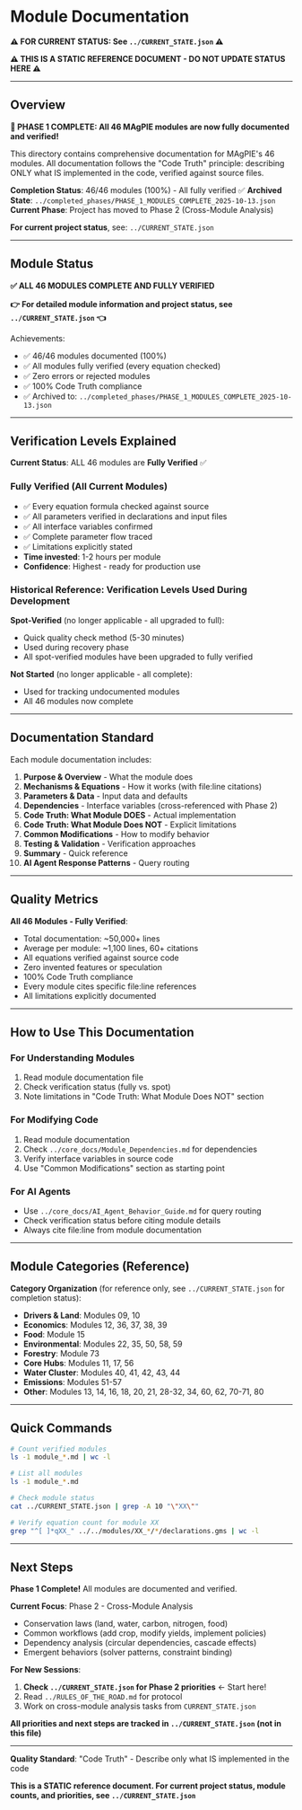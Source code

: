 # Module Documentation

**⚠️ FOR CURRENT STATUS: See `../CURRENT_STATE.json` ⚠️**

**⚠️ THIS IS A STATIC REFERENCE DOCUMENT - DO NOT UPDATE STATUS HERE ⚠️**

---

## Overview

**🎉 PHASE 1 COMPLETE: All 46 MAgPIE modules are now fully documented and verified!**

This directory contains comprehensive documentation for MAgPIE's 46 modules. All documentation follows the "Code Truth" principle: describing ONLY what IS implemented in the code, verified against source files.

**Completion Status**: 46/46 modules (100%) - All fully verified ✅
**Archived State**: `../completed_phases/PHASE_1_MODULES_COMPLETE_2025-10-13.json`
**Current Phase**: Project has moved to Phase 2 (Cross-Module Analysis)

**For current project status**, see: `../CURRENT_STATE.json`

---

## Module Status

**✅ ALL 46 MODULES COMPLETE AND FULLY VERIFIED**

**👉 For detailed module information and project status, see `../CURRENT_STATE.json` 👈**

Achievements:
- ✅ 46/46 modules documented (100%)
- ✅ All modules fully verified (every equation checked)
- ✅ Zero errors or rejected modules
- ✅ 100% Code Truth compliance
- ✅ Archived to: `../completed_phases/PHASE_1_MODULES_COMPLETE_2025-10-13.json`

---

## Verification Levels Explained

**Current Status**: ALL 46 modules are **Fully Verified** ✅

### Fully Verified (All Current Modules)
- ✅ Every equation formula checked against source
- ✅ All parameters verified in declarations and input files
- ✅ All interface variables confirmed
- ✅ Complete parameter flow traced
- ✅ Limitations explicitly stated
- **Time invested**: 1-2 hours per module
- **Confidence**: Highest - ready for production use

### Historical Reference: Verification Levels Used During Development

**Spot-Verified** (no longer applicable - all upgraded to full):
- Quick quality check method (5-30 minutes)
- Used during recovery phase
- All spot-verified modules have been upgraded to fully verified

**Not Started** (no longer applicable - all complete):
- Used for tracking undocumented modules
- All 46 modules now complete

---

## Documentation Standard

Each module documentation includes:

1. **Purpose & Overview** - What the module does
2. **Mechanisms & Equations** - How it works (with file:line citations)
3. **Parameters & Data** - Input data and defaults
4. **Dependencies** - Interface variables (cross-referenced with Phase 2)
5. **Code Truth: What Module DOES** - Actual implementation
6. **Code Truth: What Module Does NOT** - Explicit limitations
7. **Common Modifications** - How to modify behavior
8. **Testing & Validation** - Verification approaches
9. **Summary** - Quick reference
10. **AI Agent Response Patterns** - Query routing

---

## Quality Metrics

**All 46 Modules - Fully Verified**:
- Total documentation: ~50,000+ lines
- Average per module: ~1,100 lines, 60+ citations
- All equations verified against source code
- Zero invented features or speculation
- 100% Code Truth compliance
- Every module cites specific file:line references
- All limitations explicitly documented

---

## How to Use This Documentation

### For Understanding Modules
1. Read module documentation file
2. Check verification status (fully vs. spot)
3. Note limitations in "Code Truth: What Module Does NOT" section

### For Modifying Code
1. Read module documentation
2. Check `../core_docs/Module_Dependencies.md` for dependencies
3. Verify interface variables in source code
4. Use "Common Modifications" section as starting point

### For AI Agents
- Use `../core_docs/AI_Agent_Behavior_Guide.md` for query routing
- Check verification status before citing module details
- Always cite file:line from module documentation

---

## Module Categories (Reference)

**Category Organization** (for reference only, see `../CURRENT_STATE.json` for completion status):

- **Drivers & Land**: Modules 09, 10
- **Economics**: Modules 12, 36, 37, 38, 39
- **Food**: Module 15
- **Environmental**: Modules 22, 35, 50, 58, 59
- **Forestry**: Module 73
- **Core Hubs**: Modules 11, 17, 56
- **Water Cluster**: Modules 40, 41, 42, 43, 44
- **Emissions**: Modules 51-57
- **Other**: Modules 13, 14, 16, 18, 20, 21, 28-32, 34, 60, 62, 70-71, 80

---

## Quick Commands

```bash
# Count verified modules
ls -1 module_*.md | wc -l

# List all modules
ls -1 module_*.md

# Check module status
cat ../CURRENT_STATE.json | grep -A 10 "\"XX\""

# Verify equation count for module XX
grep "^[ ]*qXX_" ../../modules/XX_*/*/declarations.gms | wc -l
```

---

## Next Steps

**Phase 1 Complete!** All modules are documented and verified.

**Current Focus**: Phase 2 - Cross-Module Analysis
- Conservation laws (land, water, carbon, nitrogen, food)
- Common workflows (add crop, modify yields, implement policies)
- Dependency analysis (circular dependencies, cascade effects)
- Emergent behaviors (solver patterns, constraint binding)

**For New Sessions**:
1. **Check `../CURRENT_STATE.json` for Phase 2 priorities** ← Start here!
2. Read `../RULES_OF_THE_ROAD.md` for protocol
3. Work on cross-module analysis tasks from `CURRENT_STATE.json`

**All priorities and next steps are tracked in `../CURRENT_STATE.json` (not in this file)**

---

**Quality Standard**: "Code Truth" - Describe only what IS implemented in the code

**This is a STATIC reference document. For current project status, module counts, and priorities, see `../CURRENT_STATE.json`**
